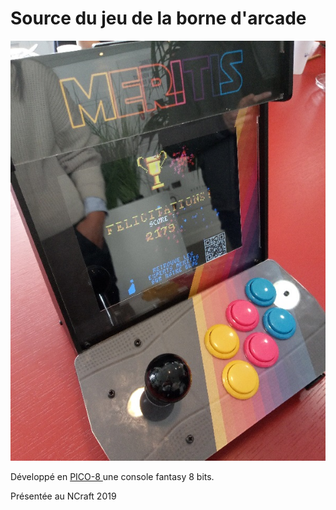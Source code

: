 
# Source du jeu de la borne d'arcade

![Borne d'arcade Meritis](https://github.com/meritisgroup/arcade/raw/master/IMG_20190513_124340_small.jpg)


Développé en [PICO-8 ](https://www.lexaloffle.com/pico-8.php) une console fantasy 8 bits.

Présentée au NCraft 2019
